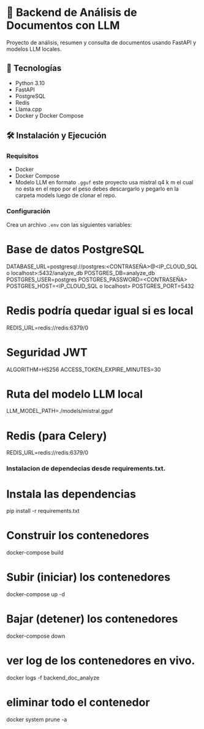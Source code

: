 # 📄 Backend de Análisis de Documentos con LLM

Proyecto de análisis, resumen y consulta de documentos usando FastAPI y modelos LLM locales.

## 🚀 Tecnologías

- Python 3.10
- FastAPI
- PostgreSQL
- Redis
- Llama.cpp
- Docker y Docker Compose

## 🛠️ Instalación y Ejecución

### Requisitos
- Docker
- Docker Compose
- Modelo LLM en formato `.gguf` este proyecto usa mistral q4 k m el cual no esta en el repo por el peso debes descargarlo y pegarlo en la carpeta models luego de clonar el repo.

### Configuración
Crea un archivo `.env` con las siguientes variables:

# Base de datos PostgreSQL
DATABASE_URL=postgresql://postgres:<CONTRASEÑA>@<IP_CLOUD_SQL o localhost>:5432/analyze_db
POSTGRES_DB=analyze_db
POSTGRES_USER=postgres
POSTGRES_PASSWORD=<CONTRASEÑA>
POSTGRES_HOST=<IP_CLOUD_SQL o localhost>
POSTGRES_PORT=5432

# Redis podría quedar igual si es local
REDIS_URL=redis://redis:6379/0


# Seguridad JWT
ALGORITHM=HS256
ACCESS_TOKEN_EXPIRE_MINUTES=30

# Ruta del modelo LLM local
LLM_MODEL_PATH=./models/mistral.gguf

# Redis (para Celery)
REDIS_URL=redis://redis:6379/0

### Instalacion de dependecias desde requirements.txt.

# Instala las dependencias 
pip install -r requirements.txt

# Construir los contenedores
docker-compose build

# Subir (iniciar) los contenedores
docker-compose up -d

# Bajar (detener) los contenedores
docker-compose down

# ver log de los contenedores en vivo.

docker logs -f backend_doc_analyze

# eliminar todo el contenedor
docker system prune -a